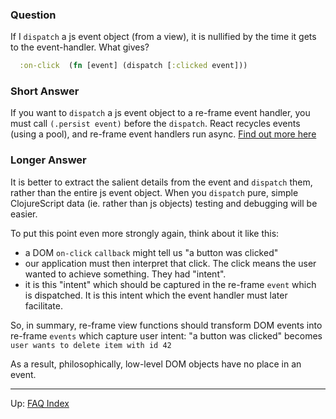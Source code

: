 ### Question

If I `dispatch` a js event object (from a view), it is nullified 
by the time it gets to the event-handler. What gives? 

```cljs
  :on-click  (fn [event] (dispatch [:clicked event]))
```

### Short Answer

If you want to `dispatch` a js event object to a re-frame 
event handler, you must call `(.persist event)` before the `dispatch`. 
React recycles events (using a pool), and re-frame event handlers 
run async.  [Find out more here](https://facebook.github.io/react/docs/events.html)
  
  
### Longer Answer

It is better to extract the salient details from the event 
and `dispatch` them, rather than the entire js event object. When you 
`dispatch` pure, simple ClojureScript data (ie. rather than js objects) testing 
and debugging will be easier. 

To put this point even more strongly again, think about it like this:
 - a DOM `on-click` `callback` might tell us "a button was clicked"
 - our application must then interpret that click. The click means 
   the user wanted to achieve something. They had "intent".
 - it is this "intent" which should be captured in the re-frame `event` 
   which is dispatched.  It is this intent which the event handler must 
   later facilitate.
   

So, in summary, re-frame view functions should transform DOM events 
into re-frame `events` which capture user intent: "a button was clicked"
becomes `user wants to delete item with id 42`

As a result, philosophically, low-level DOM objects have no place in an event.
 

***

Up:  [FAQ Index](README.md)&nbsp;&nbsp;&nbsp;&nbsp;&nbsp;&nbsp;


<!-- START doctoc generated TOC please keep comment here to allow auto update -->
<!-- DON'T EDIT THIS SECTION, INSTEAD RE-RUN doctoc TO UPDATE -->
<!-- END doctoc generated TOC please keep comment here to allow auto update -->
